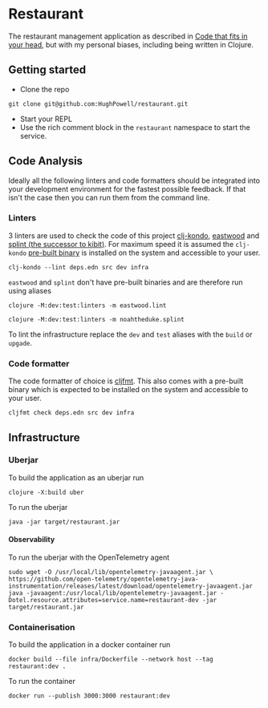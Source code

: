 # Restaurant

The restaurant management application as described in
[Code that fits in your head](https://www.oreilly.com/library/view/code-that-fits/9780137464302/), but with my personal
biases, including being written in Clojure.

## Getting started

- Clone the repo

```shell
git clone git@github.com:HughPowell/restaurant.git
```

- Start your REPL
- Use the rich comment block in the `restaurant` namespace to start the service.

## Code Analysis

Ideally all the following linters and code formatters should be integrated into your development environment for the
fastest possible feedback. If that isn't the case then you can run them from the command line.

### Linters

3 linters are used to check the code of this project [clj-kondo](https://github.com/clj-kondo/clj-kondo),
[eastwood](https://github.com/jonase/eastwood)
and [splint (the successor to kibit)](https://github.com/noahtheduke/splint). For maximum speed it is assumed the
`clj-kondo`
[pre-built binary](https://github.com/clj-kondo/clj-kondo/blob/master/doc/install.md#installation-script-macos-and-linux)
is installed on the system and accessible to your user.

```shell
clj-kondo --lint deps.edn src dev infra
```

`eastwood` and `splint` don't have pre-built binaries and are therefore run using aliases

```shell
clojure -M:dev:test:linters -m eastwood.lint
```

```shell
clojure -M:dev:test:linters -m noahtheduke.splint
```

To lint the infrastructure replace the `dev` and `test` aliases with the `build` or `upgade`.

### Code formatter

The code formatter of choice is [cljfmt](https://github.com/weavejester/cljfmt). This also comes with a pre-built binary
which is expected to be installed on the system and accessible to your user.

```shell
cljfmt check deps.edn src dev infra
```

## Infrastructure

### Uberjar

To build the application as an uberjar run

```shell
clojure -X:build uber
```

To run the uberjar

```shell
java -jar target/restaurant.jar
```

#### Observability

To run the uberjar with the OpenTelemetry agent

```shell
sudo wget -O /usr/local/lib/opentelemetry-javaagent.jar \
https://github.com/open-telemetry/opentelemetry-java-instrumentation/releases/latest/download/opentelemetry-javaagent.jar
java -javaagent:/usr/local/lib/opentelemetry-javaagent.jar -Dotel.resource.attributes=service.name=restaurant-dev -jar target/restaurant.jar
```

### Containerisation

To build the application in a docker container run

```shell
docker build --file infra/Dockerfile --network host --tag restaurant:dev .
```

To run the container

```shell
docker run --publish 3000:3000 restaurant:dev
```
